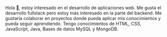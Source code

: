 Hola 👋, estoy interesado en el desarrollo de aplicaciones web. 
Me gusta el desarrollo fullstack pero estoy más interesado en la parte del backend.
Me gustaría colaborar en proyectos donde pueda aplicar mis conocimientos y pueda seguir aprendiendo. 
Tengo conocimientos de HTML, CSS, JavaScript, Java, Bases de datos MySQL y MongoDB. 
